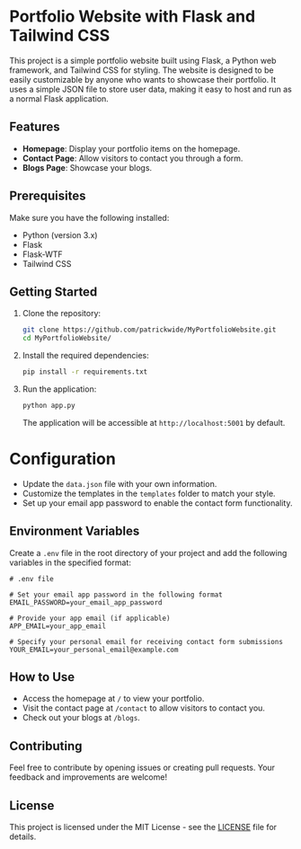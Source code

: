 # Portfolio Website with Flask and Tailwind CSS

This project is a simple portfolio website built using Flask, a Python web framework, and Tailwind CSS for styling. The website is designed to be easily customizable by anyone who wants to showcase their portfolio. It uses a simple JSON file to store user data, making it easy to host and run as a normal Flask application.

## Features

- **Homepage**: Display your portfolio items on the homepage.
- **Contact Page**: Allow visitors to contact you through a form.
- **Blogs Page**: Showcase your blogs.

## Prerequisites

Make sure you have the following installed:

- Python (version 3.x)
- Flask
- Flask-WTF
- Tailwind CSS

## Getting Started

1. Clone the repository:

   ```bash
   git clone https://github.com/patrickwide/MyPortfolioWebsite.git
   cd MyPortfolioWebsite/
   ```

2. Install the required dependencies:

   ```bash
   pip install -r requirements.txt
   ```

3. Run the application:

   ```bash
   python app.py
   ```

   The application will be accessible at `http://localhost:5001` by default.

# Configuration

- Update the `data.json` file with your own information.
- Customize the templates in the `templates` folder to match your style.
- Set up your email app password to enable the contact form functionality.

## Environment Variables

Create a `.env` file in the root directory of your project and add the following variables in the specified format:

```dotenv
# .env file

# Set your email app password in the following format
EMAIL_PASSWORD=your_email_app_password

# Provide your app email (if applicable)
APP_EMAIL=your_app_email

# Specify your personal email for receiving contact form submissions
YOUR_EMAIL=your_personal_email@example.com
```

## How to Use

- Access the homepage at `/` to view your portfolio.
- Visit the contact page at `/contact` to allow visitors to contact you.
- Check out your blogs at `/blogs`.

## Contributing

Feel free to contribute by opening issues or creating pull requests. Your feedback and improvements are welcome!

## License

This project is licensed under the MIT License - see the [LICENSE](LICENSE) file for details.
